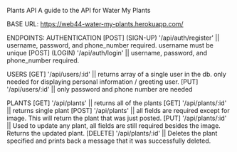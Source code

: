 Plants API
A guide to the API for Water My Plants

BASE URL: https://web44-water-my-plants.herokuapp.com/

ENDPOINTS:
AUTHENTICATION
[POST] (SIGN-UP) '/api/auth/register' || username, password, and phone_number required. username must be unique
[POST] (LOGIN) '/api/auth/login' || username, password, and phone_number required.

USERS
[GET] '/api/users/:id' || returns array of a single user in the db. only needed for displaying personal information / greeting user.
[PUT] '/api/users/:id' || only password and phone number are needed

PLANTS
[GET] '/api/plants' || returns all of the plants
[GET] '/api/plants/:id' || returns single plant
[POST] '/api/plants' || all fields are required except for image. This will return the plant that was just posted.
[PUT] '/api/plants/:id' || Used to update any plant, all fields are still required besides the image. Returns the updated plant.
[DELETE] '/api/plants/:id' || Deletes the plant specified and prints back a message that it was successfully deleted.
